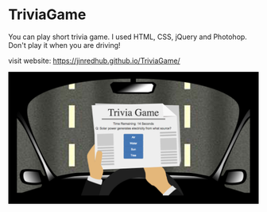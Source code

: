 # TriviaGame
You can play short trivia game. 
I used HTML, CSS, jQuery and Photohop.
Don't play it when you are driving!

visit website: https://jinredhub.github.io/TriviaGame/

![screenshot](https://github.com/jinredhub/TriviaGame/blob/master/assets/screenshot/screenshot.png)